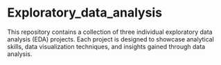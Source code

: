 # Exploratory_data_analysis
This repository contains a collection of three individual exploratory data analysis (EDA) projects. Each project is designed to showcase analytical skills, data visualization techniques, and insights gained through data analysis.
